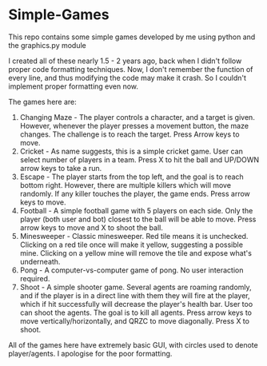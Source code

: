 # Simple-Games
This repo contains some simple games developed by me using python and the graphics.py module

I created all of these nearly 1.5 - 2 years ago, back when I didn't follow proper code formatting techniques. Now, I don't remember the function of every line, and thus modifying the code may make it crash. So I couldn't implement proper formatting even now.

The games here are:

1. Changing Maze - The player controls a character, and a target is given. However, whenever the player presses a movement button, the maze changes. The challenge is to reach the target. Press Arrow keys to move.
2. Cricket - As name suggests, this is a simple cricket game. User can select number of players in a team. Press X to hit the ball and UP/DOWN arrow keys to take a run.
3. Escape - The player starts from the top left, and the goal is to reach bottom right. However, there are multiple killers which will move randomly. If any killer touches the player, the game ends. Press arrow keys to move.
4. Football - A simple football game with 5 players on each side. Only the player (both user and bot) closest to the ball will be able to move. Press arrow keys to move and X to shoot the ball.
5. Minesweeper - Classic minesweeper. Red tile means it is unchecked. Clicking on a red tile once will make it yellow, suggesting a possible mine. Clicking on a yellow mine will remove the tile and expose what's underneath.
6. Pong - A computer-vs-computer game of pong. No user interaction required.
7. Shoot - A simple shooter game. Several agents are roaming randomly, and if the player is in a direct line with them they will fire at the player, which if hit successfully will decrease the player's health bar. User too can shoot the agents. The goal is to kill all agents. Press arrow keys to move vertically/horizontally, and QRZC to move diagonally. Press X to shoot.

All of the games here have extremely basic GUI, with circles used to denote player/agents. I apologise for the poor formatting.
